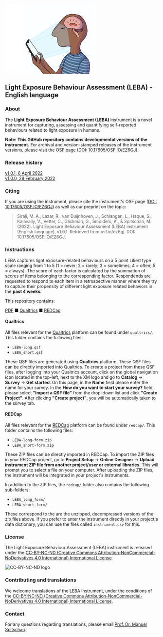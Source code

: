 ![LEBA cartoon logo](https://github.com/leba-instrument/leba-instrument.github.io/raw/main/image.png)

## Light Exposure Behaviour Assessment (LEBA) - English language

### About

The **Light Exposure Behaviour Assessment (LEBA)** instrument is a novel instrument for capturing, assessing and quantifying self-reported behaviours related to light exposure in humans.

**Note: This GitHub repository contains developmental versions of the instrument.** For archival and version-stamped releases of the instrument versions, please visit the [OSF page (DOI: 10.17605/OSF.IO/EZ6GJ)](https://doi.org/10.17605/OSF.IO/EZ6GJ).

### Release history

[v1.0.1, 6 April 2022](https://github.com/leba-instrument/leba-instrument-en/releases/tag/v1.0.1)  
[v1.0.0, 28 February 2022](https://github.com/leba-instrument/leba-instrument-en/releases/tag/v1.0.0)  



### Citing

If you are using the instrument, please cite the instrument's OSF page ([DOI: 10.17605/OSF.IO/EZ6GJ](https://doi.org/10.17605/OSF.IO/EZ6GJ)) as well as our preprint on the topic:

> Siraji, M. A., Lazar, R., van Duijnhoven, J., Schlangen, L., Haque, S., Kalavally, V., Vetter, C., Glickman, G., Smolders, K., & Spitschan, M. (2022). Light Exposure Behaviour Assessment (LEBA) instrument (English language), v1.0.1. Retrieved from osf.io/ez6gj. DOI: 10.17605/OSF.IO/EZ6GJ.

### Instructions

LEBA captures light exposure-related behaviours on a 5 point Likert type scale ranging from 1 to 5 (1 = never; 2 = rarely; 3 = sometimes; 4 = often; 5 = always). The score of each factor is calculated by the summation of scores of items belonging to the corresponding factor. Respondends are requested to respond to each item in a retrospective manner where they try to capture their propensity of different light exposure related behaviors in the **past 4 weeks.**

This repository contains:

[PDF](https://github.com/leba-instrument/leba-instrument-en/tree/main/pdf) ■ [Qualtrics](https://github.com/leba-instrument/leba-instrument-en/tree/main/qualtrics) ■ [REDCap](https://github.com/leba-instrument/leba-instrument-en/tree/main/redcap)


#### Qualtrics

All files relevant for the [Qualtrics](https://www.qualtrics.com/) platform can be found under `qualtrics/`. This folder contains the following files:

- `LEBA-long.qsf`
- `LEBA_short.qsf`

These QSF files are generated using **Qualtrics** platform. These QSF files can be directly imported into Qualtrics. To create a project from these QSF files, after logging into your Qualtrics account, click on the global navigation icon located in the top-left, next to the XM logo and go to **Catalog** -> **Survey** -> **Get started**. On this page, in the  **Name** field please enter the name for your survey. In the **How do you want to start your survey?** field, please select **"Import a QSF file"** from the drop-down list and click **"Create Project"**. After clicking **"Create project"**, you will be automatically taken to the survey tab.

#### REDCap

All files relevant for the [REDCap](https://www.project-redcap.org/) platform can be found under `redcap/`. This folder contains the following files:

- `LEBA-long-form.zip`
- `LEBA_short-form.zip`

These ZIP files can be directly imported in REDCap. To import the ZIP files in your REDCap project, go to **Project Setup** -> **Online Designer** -> **Upload instrument ZIP file from another project/user or external libraries**. This will prompt you to select a file on your computer. After uploading the ZIP files, the instrument will be integrated in your project's instruments.

In addition to the ZIP files, the `redcap/` folder also contains the following sub-folders:

- `LEBA_long_form/`
- `LEBA_short_form/`

These correspond to the are the unzipped, decompressed versions of the zip files above. If you prefer to enter the instrument directly in your project's data dictionary, you can use the files called `instrument.csv` for this.


### License

The Light Exposure Behaviour Assessment (LEBA) instrument is released under the [CC-BY-NC-ND (Creative Commons Attribution-NonCommercial-NoDerivatives 4.0 International) International License](https://creativecommons.org/licenses/by-nc-nd/4.0/).

![CC-BY-NC-ND logo](https://i.creativecommons.org/l/by-nc-nd/4.0/88x31.png)

### Contributing and translations

We welcome translations of the LEBA instrument, under the conditions of the [CC-BY-NC-ND (Creative Commons Attribution-NonCommercial-NoDerivatives 4.0 International) International License](https://creativecommons.org/licenses/by-nc-nd/4.0/).


### Contact

For any questions regarding translations, please email [Prof. Dr. Manuel Spitschan](mailto:manuel.spitschan@tum.de).
